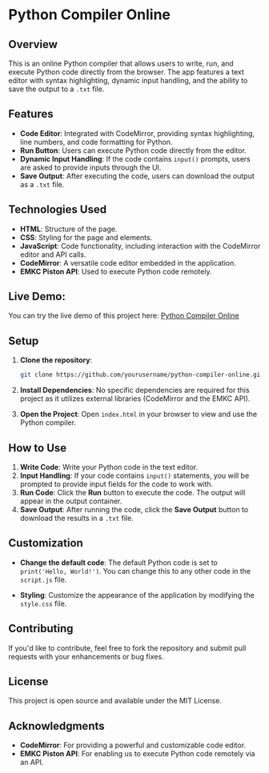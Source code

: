 # Python Compiler Online

## Overview
This is an online Python compiler that allows users to write, run, and execute Python code directly from the browser. The app features a text editor with syntax highlighting, dynamic input handling, and the ability to save the output to a `.txt` file.

## Features
- **Code Editor**: Integrated with CodeMirror, providing syntax highlighting, line numbers, and code formatting for Python.
- **Run Button**: Users can execute Python code directly from the editor.
- **Dynamic Input Handling**: If the code contains `input()` prompts, users are asked to provide inputs through the UI.
- **Save Output**: After executing the code, users can download the output as a `.txt` file.

## Technologies Used
- **HTML**: Structure of the page.
- **CSS**: Styling for the page and elements.
- **JavaScript**: Code functionality, including interaction with the CodeMirror editor and API calls.
- **CodeMirror**: A versatile code editor embedded in the application.
- **EMKC Piston API**: Used to execute Python code remotely.

## Live Demo:
You can try the live demo of this project here: [Python Compiler Online](https://pythoncomplier.netlify.app/)

## Setup

1. **Clone the repository**:
    ```bash
    git clone https://github.com/yourusername/python-compiler-online.git
    ```
    
2. **Install Dependencies**:
    No specific dependencies are required for this project as it utilizes external libraries (CodeMirror and the EMKC API).

3. **Open the Project**:
    Open `index.html` in your browser to view and use the Python compiler.

## How to Use

1. **Write Code**: Write your Python code in the text editor.
2. **Input Handling**: If your code contains `input()` statements, you will be prompted to provide input fields for the code to work with.
3. **Run Code**: Click the **Run** button to execute the code. The output will appear in the output container.
4. **Save Output**: After running the code, click the **Save Output** button to download the results in a `.txt` file.

## Customization

- **Change the default code**: The default Python code is set to `print('Hello, World!')`. You can change this to any other code in the `script.js` file.
  
- **Styling**: Customize the appearance of the application by modifying the `style.css` file.

## Contributing
If you'd like to contribute, feel free to fork the repository and submit pull requests with your enhancements or bug fixes.

## License
This project is open source and available under the MIT License.

## Acknowledgments
- **CodeMirror**: For providing a powerful and customizable code editor.
- **EMKC Piston API**: For enabling us to execute Python code remotely via an API.

